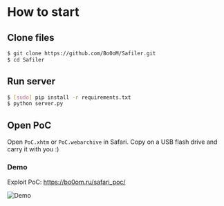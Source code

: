 # How to start

## Clone files
```bash
$ git clone https://github.com/Bo0oM/Safiler.git
$ cd Safiler
```

## Run server

```bash
$ [sudo] pip install -r requirements.txt
$ python server.py
```

## Open PoC
Open `PoC.xhtm` or `PoC.webarchive` in Safari.
Copy on a USB flash drive and carry it with you :)

### Demo

Exploit PoC: https://bo0om.ru/safari_poc/

![Demo](https://raw.githubusercontent.com/Bo0oM/Safiler/master/demo.gif)
